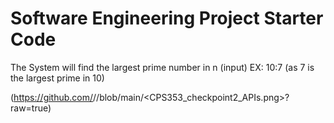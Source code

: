 # Software Engineering Project Starter Code

The System will find the largest prime number in n (input)
EX: 10:7 (as 7 is the largest prime in 10)

(https://github.com/<repo ShahidHKhan>/<repo project-starter-code-ShahidHKhan>/blob/main/<CPS353_checkpoint2_APIs.png>?raw=true)
